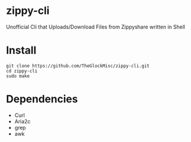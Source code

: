 # zippy-cli
Unofficial Cli that Uploads/Download Files from Zippyshare written in Shell

# Install
```
git clone https://github.com/TheGlockMisc/zippy-cli.git
cd zippy-cli
sudo make
```
# Dependencies
+ Curl
+ Aria2c
+ grep
+ awk

